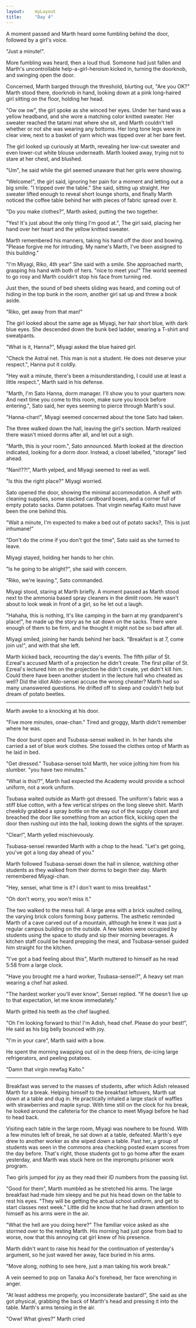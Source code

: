 ```yaml
---
layout:    myLayout
title:	   "Day 4"
---
```


A moment passed and Marth heard some fumbling behind the door, followed by a girl's voice.

"Just a minute!".

More fumbling was heard, then a loud thud. Someone had just fallen and Marth's uncontrollable help-a-girl-heroism kicked in, turning the doorknob, and swinging open the door.

Concerned, Marth barged through the threshold, blurting out, "Are you OK?" Marth stood there, doorknob in hand, looking down at a pink long-haired girl sitting on the floor, holding her head.

"Ow ow ow", the girl spoke as she winced her eyes. Under her hand was a yellow headband, and she wore a matching color knitted sweater. Her sweater reached the tatami mat where she sit, and Marth couldn't tell whether or not she was wearing any bottoms. Her long tone legs were in clear view, next to a basket of yarn which was tipped over at her bare feet.

The girl looked up curiously at Marth, revealing her low-cut sweater and even lower-cut white blouse underneath. Marth looked away, trying not to stare at her chest, and blushed.

"Um", he said while the girl seemed unaware that her girls were showing.

"Welcome!", the girl said, ignoring her pain for a moment and letting out a big smile. "I tripped over the table." She said, sitting up straight. Her sweater lifted enough to reveal short lounge shorts, and finally Marth noticed the coffee table behind her with pieces of fabric spread over it.

"Do you make clothes?", Marth asked, putting the two together.

"Yes! It's just about the only thing I'm good at.", The girl said, placing her hand over her heart and the yellow knitted sweater.

Marth remembered his manners, taking his hand off the door and bowing. "Please forgive me for intruding. My name's Marth, I've been assigned to this building."

"I'm Miyagi, Riko, 4th year" She said with a smile. She approached marth, grasping his hand with both of hers. "nice to meet you!" The world seemed to go rosy and Marth couldn't stop his face from turning red.

Just then, the sound of bed sheets sliding was heard, and coming out of hiding in the top bunk in the room, another girl sat up and threw a book aside.

"Riko, get away from that man!"

The girl looked about the same age as Miyagi, her hair short blue, with dark blue eyes. She descended down the bunk bed ladder, wearing a T-shirt and sweatpants.

"What is it, Hanna?", Miyagi asked the blue haired girl.

"Check the Astral net. This man is not a student. He does not deserve your respect.", Hanna put it coldly.

"Hey wait a minute, there's been a misunderstanding, I could use at least a little respect.", Marth said in his defense.

"Marth, I'm Sato Hanna, dorm manager. I'll show you to your quarters now. And next time you come to this room, make sure you knock before entering.", Sato said, her eyes seeming to pierce through Marth's soul.

"Hanna-chan!", Miyagi seemed concerned about the tone Sato had taken.

The three walked down the hall, leaving the girl's section. Marth realized there wasn't mixed dorms after all, and let out a sigh.

"Marth, this is your room.", Sato announced. Marth looked at the direction indicated, looking for a dorm door. Instead, a closet labelled, "storage" lied ahead.

"Nani!??!", Marth yelped, and Miyagi seemed to reel as well.

"Is this the right place?" Miyagi worried.

Sato opened the door, showing the minimal accommodation. A shelf with cleaning supplies, some stacked cardboard boxes, and a corner full of empty potato sacks. Damn potatoes. That virgin newfag Kaito must have been the one behind this.

"Wait a minute, I'm expected to make a bed out of potato sacks?, This is just inhumane!”

"Don't do the crime if you don't got the time", Sato said as she turned to leave.

Miyagi stayed, holding her hands to her chin.

"Is he going to be alright?", she said with concern.

"Riko, we're leaving.", Sato commanded.

Miyagi stood, staring at Marth briefly. A moment passed as Marth stood next to the ammonia based spray cleaners in the dimlit room. He wasn't about to look weak in front of a girl, so he let out a laugh.

"Hahaha, this is nothing, It's like camping in the barn at my grandparent's place!", he made up the story as he sat down on the sacks. There were enough of them to be firm, and he thought it might not be so bad after all.

Miyagi smiled, joining her hands behind her back. "Breakfast is at 7, come join us!", and with that she left.

Marth kicked back, recounting the day's events. The fifth pillar of St. Ezreal's accused Marth of a projection he didn't create. The first pillar of St. Ezreal's lectured him on the projection he didn't create, yet didn't kill him. Could there have been another student in the lecture hall who cheated as well? Did the idiot Aldo-sensei accuse the wrong cheater? Marth had so many unanswered questions. He drifted off to sleep and couldn't help but dream of potato beetles.

---

Marth awoke to a knocking at his door. 

"Five more minutes, onae-chan." Tired and groggy, Marth didn't remember where he was.

The door burst open and Tsubasa-sensei walked in. In her hands she carried a set of blue work clothes. She tossed the clothes ontop of Marth as he laid in bed.

"Get dressed." Tsubasa-sensei told Marth, her voice jolting him from his slumber. "you have two minutes."

"What is this!?", Marth had expected the Academy would provide a school uniform, not a work uniform.

Tsubasa waited outside as Marth got dressed. The uniform's fabric was a stiff blue cotton, with a few vertical stripes on the long sleeve shirt. Marth cheekily grabbed a spray bottle on the way out of the supply closet and breached the door like something from an action flick, kicking open the door then rushing out into the hall, looking down the sights of the sprayer.

"Clear!”, Marth yelled mischievously.

Tsubasa-sensei rewarded Marth with a chop to the head. "Let's get going, you've got a long day ahead of you."

Marth followed Tsubasa-sensei down the hall in silence, watching other students as they walked from their dorms to begin their day. Marth remembered Miyagi-chan.

"Hey, sensei, what time is it? I don't want to miss breakfast."

"Oh don't worry, you won't miss it."

The two walked to the mess hall. A large area with a brick vaulted ceiling, the varying brick colors forming boxy patterns. The asthetic reminded Marth of a cave carved out of a mountain, although he knew it was just a regular campus building on the outside. A few tables were occupied by students using the space to study and sip their morning beverages. A kitchen staff could be heard prepping the meal, and Tsubasa-sensei guided him straight for the kitchen.

"I've got a bad feeling about this", Marth muttered to himself as he read 5:58 from a large clock.

"Have you brought me a hard worker, Tsubasa-sensei?", A heavy set man wearing a chef hat asked.

"The hardest worker you'll ever know", Sensei replied. "If he doesn't live up to that expectation, let me know immediately."

Marth gritted his teeth as the chef laughed.

"Oh I'm looking forward to this! I'm Adish, head chef. Please do your best!", He said as his big belly bounced with joy.

"I'm in your care", Marth said with a bow.

He spent the morning swapping out oil in the deep friers, de-icing large refrigerators, and peeling potatoes.

"Damn that virgin newfag Kaito."

---


Breakfast was served to the masses of students, after which Adish released Marth for a break. Helping himself to the breakfast leftovers, Marth sat down at a table and dug in. He practically inhaled a large stack of waffles with strawberries and maple syrup. With time still on the clock for his break, he looked around the cafeteria for the chance to meet Miyagi before he had to head back.

Visiting each table in the large room, Miyagi was nowhere to be found. With a few minutes left of break, he sat down at a table, defeated. Marth's eye drew to another worker as she wiped down a table. Past her, a group of students was seen in the commons area checking posted exam scores from the day before. That's right, those students got to go home after the exam yesterday, and Marth was stuck here on the impromptu prisoner work program.

Two girls jumped for joy as they read their ID numbers from the passing list.

"Good for them", Marth mumbled as he stretched his arms. The large breakfast had made him sleepy and he put his head down on the table to rest his eyes. "They will be getting the actual school uniform, and get to start classes next week." Little did he know that he had drawn attention to himself as his arms were in the air.

"What the hell are you doing here?" The familiar voice asked as she stormed over to the resting Marth. His morning had just gone from bad to worse, now that this annoying cat girl knew of his presence.

Marth didn't want to raise his head for the continuation of yesterday's argument, so he just waved her away, face buried in his arms.

"Move along, nothing to see here, just a man taking his work break."

A vein seemed to pop on Tanaka Aoi's forehead, her face wrenching in anger.

"At least address me properly, you inconsiderate bastard!", She said as she got physical, grabbing the back of Marth's head and pressing it into the table. Marth's arms tensing in the air.

"Oww! What gives?" Marth cried 

 
